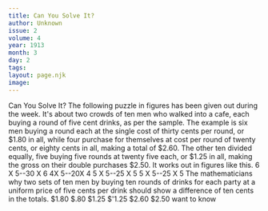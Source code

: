 ```yaml
---
title: Can You Solve It?
author: Unknown
issue: 2
volume: 4
year: 1913
month: 3
day: 2
tags:
layout: page.njk
image:
---
```

Can You Solve It?      The following puzzle in figures has been given out during the week. It's about two crowds of ten men who walked into a cafe, each buying a round of five cent drinks, as per the sample. The example is six men buying a round each at the single cost of thirty cents per round, or $1.80 in all, while four purchase for themselves at cost per round of twenty cents, or eighty cents in all, making a total of $2.60. The other ten divided equally, five buying five rounds at twenty five each, or $1.25 in all, making the gross on their double purchases $2.50. It works out in figures like this.   6 X 5--30 X 6 4X 5--20X 4   5 X 5--25 X 5 5 X 5--25 X 5   The mathematicians   why two sets of ten men by buying ten rounds of drinks for each party at a uniform price of five cents per drink should show a difference of ten cents in the totals.   $1.80 $.80   $1.25 $'1.25   $2.60   $2.50   want to know
